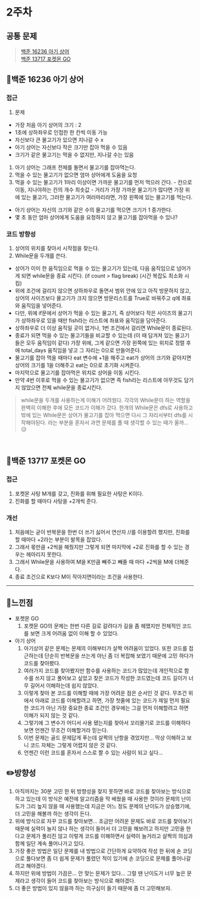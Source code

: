 # 2주차
## 공통 문제
> [백준 16236 아기 상어](https://www.acmicpc.net/problem/16236)<br>
[백준 13717 포켓몬 GO](https://www.acmicpc.net/problem/13717)

## **📖백준 16236 아기 상어**

### 접근
1. 문제
  - 가장 처음 아기 상어의 크기 : 2
  - 1초에 상하좌우로 인접한 한 칸씩 이동 가능
  - 자신보다 큰 물고기가 있으면 지나갈 수 x
  - 아기 상어는 자신보다 작은 크기만 잡아 먹을 수 있음
  - 크기가 같은 물고기는 먹을 수 없지만, 지나갈 수는 있음
  1. 아기 상어는 그래프 전체를 돌면서 물고기를 잡아먹는다.
  2. 먹을 수 있는 물고기가 없으면 엄마 상어에게 도움을 요청
  3. 먹을 수 있는 물고기가 1마리 이상이면 가까운 물고기를 먼저 먹으러 간다.
    - 칸으로 이동, 지나야하는 칸의 개수 최솟값
    - 거리가 가장 가까운 물고기가 많다면 가장 위에 있는 물고기, 그러한 물고기가 여러마리라면, 가장 왼쪽에 있는 물고기를 먹는다.
  - 아기 상어는 자신의 크기와 같은 수의 물고기를 먹으면 크기가 1 증가한다.
  - 몇 초 동안 엄마 상어에게 도움을 요청하지 않고 물고기를 잡아먹을 수 있나?

### 코드 방향성
1. 상어의 위치를 찾아서 시작점을 찾는다.
2. While문을 두개를 쓴다.
  - 상어가 이미 한 움직임으로 먹을 수 있는 물고기가 있는데, 다음 움직임으로 넘어가게 되면 while문을 종료 시킨다. (if count > flag break) (시간 복잡도 최소화 시킴)
  - 위에 조건에 걸리지 않으면 상하좌우로 돌면서 범위 안에 있고 아직 방문하지 않고, 상어의 사이즈보다 물고기가 크지 않으면 방문리스트를 True로 바꿔주고 q에 좌표와 움직임을 넣어준다.
  - 다만, 위에 if문에서 상어가 먹을 수 있는 물고기, 즉 상어보다 작은 사이즈의 물고기가 상하좌우로 있을 때만 fish라는 리스트에 좌표와 움직임을 담아준다.
  - 상하좌우로 더 이상 움직일 곳이 없거나, 1번 조건에서 걸리면 While문이 종료된다.
  - 종료가 되면 먹을 수 있는 물고기들을 비교할 수 있는데 (이 때 담겨져 있는 물고기들은 모두 움직임이 같다) 가장 위에, 그게 같으면 가장 왼쪽에 있는 위치로 정렬 후에 total_days 움직임을 넣고 그 자리는 0으로 만들어준다.
  - 물고기를 잡아 먹을 때마다 eat 변수에 +1을 해주고 eat가 상어의 크기와 같아지면 상어의 크기를 1을 더해주고 eat는 0으로 초기화 시켜준다.
  - 마지막으로 물고기를 잡아먹은 위치로 상어을 이동 시킨다.
  - 만약 4번 이후로 먹을 수 있는 물고기가 없으면 즉 fish라는 리스트에 아무것도 담기지 않았으면 전체 while문을 종료시킨다.
  
> while문을 두개를 사용하는게 이해가 어려웠다. 각각의 While문이 하는 역할을 완벽히 이해한 후에 모든 코드가 이해가 갔다. 한개의 While문은 dfs로 사용하고 밖에 있는 While문은 상어가 물고기를 잡아 먹으면 다시 그 자리서부터 dfs를 시작해야된다. 라는 부분을 혼자서 과연 문제를 풀 때 생각할 수 있는 때가 올까...😥
<br>

## **📖백준 13717 포켓몬 GO**

### 접근
1. 포켓몬 사탕 M개를 갖고, 진화를 위해 필요한 사탕은 K이다.
2. 진화를 할 때마다 사탕을 +2개씩 준다.

### 개선
1. 처음에는 굳이 반복문을 한번 더 쓰기 싫어서 연산자 //를 이용할려 했지만, 진화를 할 때마다 +2라는 부분이 발목을 잡았다.
2. 그래서 몫만큼 +2씩을 해줬지만 그렇게 되면 마지막에 +2로 진화를 할 수 있는 경우는 헤아리지 못한다.
3. 그래서 While문을 사용하여 M을 K만큼 빼주고 빼줄 때 마다 +2씩을 M에 더해준다.
4. 종료 조건으로 K보다 M이 작아지면이라는 조건을 사용한다.

<hr>


## 🌈느낀점
- 포켓몬 GO
  1. 포켓몬 GO의 문제는 한번 다른 길로 갈려다가 길을 좀 헤맸지만 전체적인 코드를 보면 크게 어려움 없이 이해 할 수 있었다.
- 아기 상어
  1. 아기상어 같은 문제는 문제의 이해부터가 살짝 어려움이 있었다. 또한 코드를 접근하는데 단순히 반복문을 쓰는게 아닌 좀 더 복잡해 보였기 때문에 고민 하다가 코드를 찾아봤다.
  2. 여러가지 코드를 찾아봤지만 함수를 사용하는 코드가 많았는데 개인적으로 함수를 쓰지 않고 풀어보고 싶었고 찾은 코드가 작성한 코드였는데 코드 길이가 너무 길어서 이해하는데 쉽지 않았다.
  3. 이렇게 찾아 본 코드를 이해할 때에 가장 어려운 점은 순서인 것 같다. 무조건 위에서 아래로 코드를 이해할려고 하면, 가장 첫줄에 있는 코드가 제일 먼저 필요한 코드가 아닌 가장 중요한 종료 조건인 경우에는 그걸 먼저 이해할려고 하면 이해가 되지 않는 것 같다.
  4. 그렇기에 그 변수가 어디서 사용 됐는지를 찾아서 꼬리물기로 코드를 이해하다 보면 언젠간 무조건 이해할거라 믿는다.
  5. 이번 문제는 골드 문제답게 푸는데 살짝의 난항을 겪었지만... 막상 이해하고 보니 코드 자체는 그렇게 어렵지 않은 것 같다.
  6. 언젠간 이런 코드를 혼자서 스스로 짤 수 있는 사람이 되고 싶다...

## ✏️방향성
1. 아직까지는 30분 고민 한 뒤 방향성을 찾지 못하면 바로 코드를 찾아보는 방식으로 하고 있는데 이 방식은 예전에 알고리즘을 막 배웠을 때 사용한 것이라 문제의 난이도가 그리 높지 않을 때 사용했는데 지금은 어느 정도 문제의 난이도가 상승했기에, 더 고민을 해볼까 하는 생각이 든다.
2. 위에 방식으로 자꾸 코드를 찾아보면... 조금만 어려운 문제도 바로 코드를 찾아보기 때문에 실력이 늘지 않나 하는 생각이 들어서 더 고민을 해보려고 하지만 고민을 한다고 문제가 풀리진 않고 이렇게 코드를 이해하면서 실력이 늘거라고 살짝의 의심과 함께 일단 계속 풀어나가고 있다.
3. 가장 좋은 방법은 일단 문제를 내 방법으로 간단하게 요약하여 작성 한 뒤에 손 코딩으로 풀다보면 좀 더 쉽게 문제가 풀렸던 적이 있기에 손 코딩으로 문제를 풀어나갈려고 해야겠다.
4. 하지만 위에 방법이 가끔은... 안 맞는 문제가 있다... 그럴 땐 난이도가 너무 높은 문제라고 생각이 들어 코드를 찾아보는 방식으로 해야겠다.
5. 더 좋은 방법이 있지 않을까 하는 의구심이 들기 때문에 좀 더 고민해보자.




